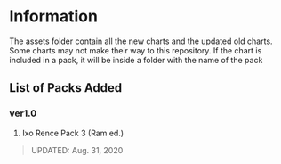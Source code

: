 # Information

The assets folder contain all the new charts and the updated old charts. Some charts may not make their way to this repository. If the chart is included in a pack, it will be inside a folder with the name of the pack

## List of Packs Added

### ver1.0

1. Ixo Rence Pack 3 (Ram ed.)

> UPDATED: Aug. 31, 2020
